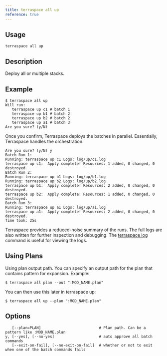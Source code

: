 ```yaml
---
title: terraspace all up
reference: true
---
```


## Usage

    terraspace all up

## Description

Deploy all or multiple stacks.

## Example

    $ terraspace all up
    Will run:
       terraspace up c1 # batch 1
       terraspace up b1 # batch 2
       terraspace up b2 # batch 2
       terraspace up a1 # batch 3
    Are you sure? (y/N)

Once you confirm, Terraspace deploys the batches in parallel. Essentially, Terraspace handles the orchestration.

    Are you sure? (y/N) y
    Batch Run 1:
    Running: terraspace up c1 Logs: log/up/c1.log
    terraspace up c1:  Apply complete! Resources: 1 added, 0 changed, 0 destroyed.
    Batch Run 2:
    Running: terraspace up b1 Logs: log/up/b1.log
    Running: terraspace up b2 Logs: log/up/b2.log
    terraspace up b1:  Apply complete! Resources: 2 added, 0 changed, 0 destroyed.
    terraspace up b2:  Apply complete! Resources: 1 added, 0 changed, 0 destroyed.
    Batch Run 3:
    Running: terraspace up a1 Logs: log/up/a1.log
    terraspace up a1:  Apply complete! Resources: 2 added, 0 changed, 0 destroyed.
    Time took: 25s

Terraspace provides a reduced-noise summary of the runs. The full logs are also written for further inspection and debugging. The [terraspace log](https://terraspace.cloud/reference/terraspace-log/) command is useful for viewing the logs.

## Using Plans

Using plan output path. You can specify an output path for the plan that contains pattern for expansion. Example:

    $ terraspace all plan --out ":MOD_NAME.plan"

You can then use this later in terraspace up:

    $ terraspace all up --plan ":MOD_NAME.plan"


## Options

```
   [--plan=PLAN]                          # Plan path. Can be a pattern like :MOD_NAME.plan
y, [--yes], [--no-yes]                    # auto approve all batch commands
   [--exit-on-fail], [--no-exit-on-fail]  # whether or not to exit when one of the batch commands fails
```

